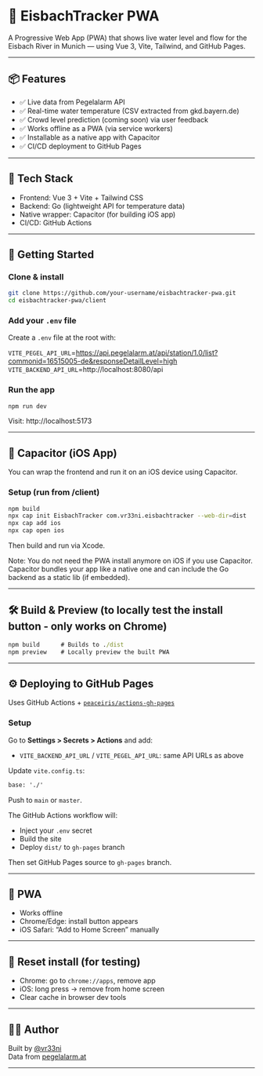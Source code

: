 # 🌊 EisbachTracker PWA

A Progressive Web App (PWA) that shows live water level and flow for the Eisbach River in Munich — using Vue 3, Vite, Tailwind, and GitHub Pages.

---

## 📦 Features

- ✅ Live data from Pegelalarm API
- ✅ Real-time water temperature (CSV extracted from gkd.bayern.de)
- ✅ Crowd level prediction (coming soon) via user feedback
- ✅ Works offline as a PWA (via service workers)
- ✅ Installable as a native app with Capacitor
- ✅ CI/CD deployment to GitHub Pages

---

## 🧱 Tech Stack

- Frontend: Vue 3 + Vite + Tailwind CSS
- Backend: Go (lightweight API for temperature data)
- Native wrapper: Capacitor (for building iOS app)
- CI/CD: GitHub Actions

---

## 🚀 Getting Started

### Clone & install

```bash
git clone https://github.com/your-username/eisbachtracker-pwa.git
cd eisbachtracker-pwa/client
```

### Add your `.env` file

Create a `.env` file at the root with:

`VITE_PEGEL_API_URL`=https://api.pegelalarm.at/api/station/1.0/list?commonid=16515005-de&responseDetailLevel=high
`VITE_BACKEND_API_URL`=http://localhost:8080/api

### Run the app

```cmd
npm run dev
```

Visit: http://localhost:5173

---

## 📱 Capacitor (iOS App)

You can wrap the frontend and run it on an iOS device using Capacitor.

### Setup (run from /client)

```bash
npm build
npx cap init EisbachTracker com.vr33ni.eisbachtracker --web-dir=dist
npx cap add ios
npx cap open ios
```

Then build and run via Xcode.

Note: You do not need the PWA install anymore on iOS if you use Capacitor. Capacitor bundles your app like a native one and can include the Go backend as a static lib (if embedded).

---

## 🛠 Build & Preview (to locally test the install button - only works on Chrome)

```cmd
npm build      # Builds to ./dist
npm preview    # Locally preview the built PWA
```

---

## ⚙️ Deploying to GitHub Pages

Uses GitHub Actions + [`peaceiris/actions-gh-pages`](https://github.com/peaceiris/actions-gh-pages)

### Setup

Go to **Settings > Secrets > Actions** and add:

- `VITE_BACKEND_API_URL` / `VITE_PEGEL_API_URL`: same API URLs as above

Update `vite.config.ts`:

```cmd
base: './'
```

Push to `main` or `master`.

The GitHub Actions workflow will:

- Inject your `.env` secret
- Build the site
- Deploy `dist/` to `gh-pages` branch

Then set GitHub Pages source to `gh-pages` branch.

---

## 📱 PWA

- Works offline
- Chrome/Edge: install button appears
- iOS Safari: “Add to Home Screen” manually

---

## 🔄 Reset install (for testing)

- Chrome: go to `chrome://apps`, remove app
- iOS: long press → remove from home screen
- Clear cache in browser dev tools

---

## 🧑‍💻 Author

Built by [@vr33ni](https://github.com/vr33ni)  
Data from [pegelalarm.at](https://api.pegelalarm.at)

---
